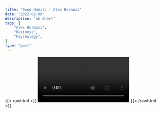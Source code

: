 ```yaml
---
title: "Good Habits - Alex Hormozi"
date: "2022-02-08"
description: "ah short"
tags: [
    "Alex Hormozi",
    "Business",
    "Psychology",
]
type: "post"
---
```

{{< rawhtml >}}
    <video width="auto" height="auto" controls>
        <source src="https://clips.dev00ps.com/Alex%20Hormozi/good%20habits.mp4" type="video/mp4"> 
    </video>
{{< /rawhtml >}}